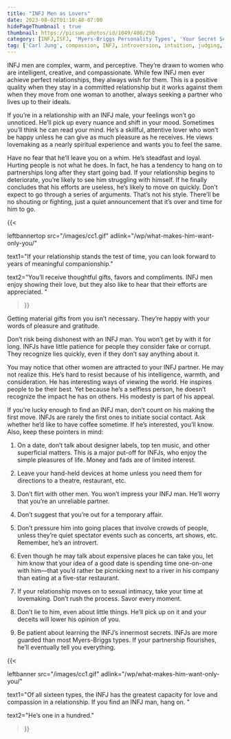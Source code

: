 ```yaml
---
title: "INFJ Men as Lovers"
date: 2023-08-02T01:10:48-07:00
hidePageThumbnail : true 
thumbnail: https://picsum.photos/id/1049/400/250
category: [INFJ,ISFJ, 'Myers-Briggs Personality Types', 'Your Secret Self']
tag: ['Carl Jung', compassion, INFJ, introversion, intuition, judging, love, MBTI, Myers-Briggs, 'personality type', preferences, psychology, relationship, relationships, reserved, romance]
---
```


INFJ men are complex, warm, and perceptive. They’re drawn to women who are intelligent, creative, and compassionate. While few INFJ men ever achieve perfect relationships, they always wish for them. This is a positive quality when they stay in a committed relationship but it works against them when they move from one woman to another, always seeking a partner who lives up to their ideals.

If you’re in a relationship with an INFJ male, your feelings won’t go unnoticed. He’ll pick up every nuance and shift in your mood. Sometimes you’ll think he can read your mind. He’s a skillful, attentive lover who won’t be happy unless he can give as much pleasure as he receives. He views lovemaking as a nearly spiritual experience and wants you to feel the same.

Have no fear that he’ll leave you on a whim. He’s steadfast and loyal. Hurting people is not what he does. In fact, he has a tendency to hang on to partnerships long after they start going bad. If your relationship begins to deteriorate, you’re likely to see him struggling with himself. If he finally concludes that his efforts are useless, he’s likely to move on quickly. Don’t expect to go through a series of arguments. That’s not his style. There’ll be no shouting or fighting, just a quiet announcement that it’s over and time for him to go.

{{< 

leftbannertop src="/images/cc1.gif" adlink="/wp/what-makes-him-want-only-you/"  

text1="If your relationship stands the test of time, you can look forward to years of meaningful companionship." 

text2="You’ll receive thoughtful gifts, favors and compliments.  INFJ men enjoy showing their love, but they also like to hear that their efforts are appreciated. "

>}}

Getting material gifts from you isn’t necessary. They’re happy with your words of pleasure and gratitude.

Don’t risk being dishonest with an INFJ man. You won’t get by with it for long. INFJs have little patience for people they consider fake or corrupt. They recognize lies quickly, even if they don’t say anything about it.

You may notice that other women are attracted to your INFJ partner. He may not realize this. He’s hard to resist because of his intelligence, warmth, and consideration. He has interesting ways of viewing the world. He inspires people to be their best. Yet because he’s a selfless person, he doesn’t recognize the impact he has on others. His modesty is part of his appeal.

If you’re lucky enough to find an INFJ man, don’t count on his making the first move. INFJs are rarely the first ones to initiate social contact. Ask whether he’d like to have coffee sometime. If he’s interested, you’ll know. Also, keep these pointers in mind:

1.  On a date, don’t talk about designer labels, top ten music, and other superficial matters. This is a major put-off for INFJs, who enjoy the simple pleasures of life. Money and fads are of limited interest.

2.  Leave your hand-held devices at home unless you need them for directions to a theatre, restaurant, etc.

<!-- {{< 

leftbanner src="/images/cc1.gif" adlink="/wp/what-makes-him-want-only-you/"  

text1="" 

text2=""

>}} -->

3.  Don’t flirt with other men. You won’t impress your INFJ man. He’ll worry that you’re an unreliable partner.

4.  Don’t suggest that you’re out for a temporary affair.

5.  Don’t pressure him into going places that involve crowds of people, unless they’re quiet spectator events such as concerts, art shows, etc. Remember, he’s an introvert.

6.  Even though he may talk about expensive places he can take you, let him know that your idea of a good date is spending time one-on-one with him—that you’d rather be picnicking next to a river in his company than eating at a five-star restaurant.

7.  If your relationship moves on to sexual intimacy, take your time at lovemaking. Don’t rush the process. Savor every moment.

8.  Don’t lie to him, even about little things. He’ll pick up on it and your deceits will lower his opinion of you.

9.  Be patient about learning the INFJ’s innermost secrets. INFJs are more guarded than most Myers-Briggs types. If your partnership flourishes, he’ll eventually tell you everything.

{{< 

leftbanner src="/images/cc1.gif" adlink="/wp/what-makes-him-want-only-you/"  

text1="Of all sixteen types, the INFJ has the greatest capacity for love and compassion in a relationship. If you find an INFJ man, hang on. " 

text2="He’s one in a hundred."

>}}